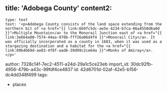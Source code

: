 title: 'Adobega County'
content2:
  -
    type: text
    text: '<p>Adobega County consists of the land space extending from the northern bit of <a href="{{ link:6b9fc5dc-ae5e-4234-b7ca-86a4550d6a0d }}">Multiple Mountain</a> to the Monorail Junction east of <a href="{{ link:3e664a00-7574-44aa-970b-fff26a06d4f4 }}">Monorail City</a>. It was officially incorporated as a county in 1683, when it was used as a stargazing destination and a habitat for the <a href="{{ link:89b4b69d-ae83-4f8f-aad6-39d99c2ce64a }}">Monks of Amiray</a>.</p>'
author: 7328c14f-7ec2-4511-a24d-29a1c5ce23eb
import_id: 30dc92fb-4956-479b-a43c-99fdf4ce4837
id: 42d6701d-02af-42e5-b156-dc4dd348f499
tags:
  - places
